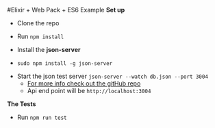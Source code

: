 #Elixir + Web Pack + ES6 Example
**Set up**
- Clone the repo 
- Run `npm install`

- Install the  **json-server**
* `sudo npm install -g json-server` 

- Start the json test server `json-server --watch db.json --port 3004`
    - [For more info check out the gitHub repo](https://github.com/typicode/json-server)
    - Api end point will be `http://localhost:3004` 



**The Tests**   

- Run `npm run test`


